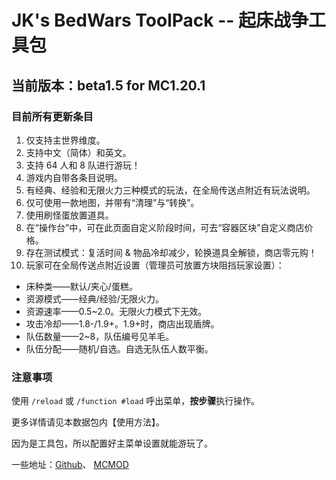# JK's BedWars ToolPack -- 起床战争工具包
## 当前版本：beta1.5 for MC1.20.1
### 目前所有更新条目

1. 仅支持主世界维度。
1. 支持中文（简体）和英文。
1. 支持 64 人和 8 队进行游玩！
1. 游戏内自带各条目说明。
1. 有经典、经验和无限火力三种模式的玩法，在全局传送点附近有玩法说明。
1. 仅可使用一款地图，并带有“清理”与“转换”。
1. 使用刷怪蛋放置道具。
1. 在“操作台”中，可在此页面自定义阶段时间，可去“容器区块”自定义商店价格。
1. 存在测试模式：复活时间 & 物品冷却减少，轮换道具全解锁，商店零元购！
1. 玩家可在全局传送点附近设置（管理员可放置方块阻挡玩家设置）：
- 床种类——默认/夹心/蛋糕。
- 资源模式——经典/经验/无限火力。
- 资源速率——0.5~2.0。无限火力模式下无效。
- 攻击冷却——1.8-/1.9+。1.9+时，商店出现盾牌。
- 队伍数量——2~8，队伍编号见羊毛。
- 队伍分配——随机/自选。自选无队伍人数平衡。

### 注意事项

使用 `/reload` 或 `/function #load` 呼出菜单，**按步骤**执行操作。

更多详情请见本数据包内【使用方法】。

因为是工具包，所以配置好主菜单设置就能游玩了。

一些地址：[Github]、 [MCMOD]

[Github]: https://github.com/JesKi13567/BedWars
[MCMOD]: https://www.mcmod.cn/class/10014.html